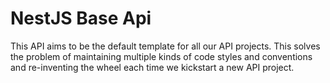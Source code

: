 # NestJS Base Api

This API aims to be the default template for all our API projects. This solves the problem of maintaining multiple kinds of code styles and conventions and re-inventing the wheel each time we kickstart a new API project.

